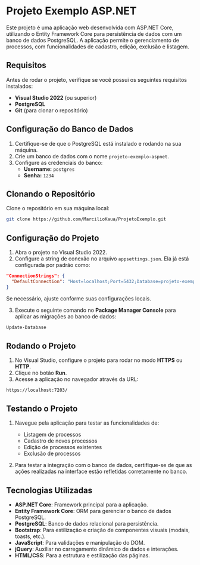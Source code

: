 # Projeto Exemplo ASP.NET

Este projeto é uma aplicação web desenvolvida com ASP.NET Core, utilizando o Entity Framework Core para persistência de dados com um banco de dados PostgreSQL. A aplicação permite o gerenciamento de processos, com funcionalidades de cadastro, edição, exclusão e listagem.

## Requisitos

Antes de rodar o projeto, verifique se você possui os seguintes requisitos instalados:

- **Visual Studio 2022** (ou superior)
- **PostgreSQL** 
- **Git** (para clonar o repositório)

## Configuração do Banco de Dados

1. Certifique-se de que o PostgreSQL está instalado e rodando na sua máquina.
2. Crie um banco de dados com o nome `projeto-exemplo-aspnet`.
3. Configure as credenciais do banco:
   - **Username:** `postgres`
   - **Senha:** `1234`

## Clonando o Repositório

Clone o repositório em sua máquina local:

```bash
git clone https://github.com/MarcilioKaua/ProjetoExemplo.git
```

## Configuração do Projeto

1. Abra o projeto no Visual Studio 2022.
2. Configure a string de conexão no arquivo `appsettings.json`. Ela já está configurada por padrão como:

```json
"ConnectionStrings": {
  "DefaultConnection": "Host=localhost;Port=5432;Database=projeto-exemplo-aspnet;Username=postgres;Password=1234"
}
```

Se necessário, ajuste conforme suas configurações locais.

3. Execute o seguinte comando no **Package Manager Console** para aplicar as migrações ao banco de dados:

```powershell
Update-Database
```

## Rodando o Projeto

1. No Visual Studio, configure o projeto para rodar no modo **HTTPS** ou **HTTP**.
2. Clique no botão **Run**.
3. Acesse a aplicação no navegador através da URL:

```
https://localhost:7203/
```

## Testando o Projeto

1. Navegue pela aplicação para testar as funcionalidades de:
   - Listagem de processos
   - Cadastro de novos processos
   - Edição de processos existentes
   - Exclusão de processos

2. Para testar a integração com o banco de dados, certifique-se de que as ações realizadas na interface estão refletidas corretamente no banco.

## Tecnologias Utilizadas

- **ASP.NET Core**: Framework principal para a aplicação.
- **Entity Framework Core**: ORM para gerenciar o banco de dados PostgreSQL.
- **PostgreSQL**: Banco de dados relacional para persistência.
- **Bootstrap**: Para estilização e criação de componentes visuais (modais, toasts, etc.).
- **JavaScript**: Para validações e manipulação do DOM.
- **jQuery**: Auxiliar no carregamento dinâmico de dados e interações.
- **HTML/CSS**: Para a estrutura e estilização das páginas.


